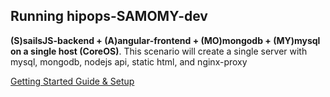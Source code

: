 ## Running hipops-SAMOMY-dev
**(S)sailsJS-backend + (A)angular-frontend + (MO)mongodb + (MY)mysql on a single host (CoreOS)**.
This scenario will create a single server with mysql, mongodb, nodejs api, static html, and nginx-proxy


[Getting Started Guide & Setup](https://github.com/aminjam/hipops/wiki/Getting-Started#running-hipops-samomy-dev)
